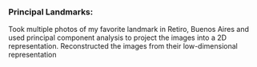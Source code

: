 ### Principal Landmarks:
Took multiple photos of my favorite landmark in Retiro, Buenos Aires and used principal component analysis to project the images into a 2D representation. Reconstructed the images from their low-dimensional representation
